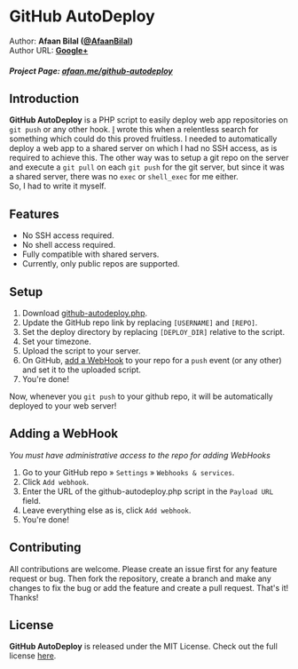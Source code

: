 GitHub AutoDeploy
==============

Author: **Afaan Bilal ([@AfaanBilal](https://github.com/AfaanBilal))**   
Author URL: **[Google+][1]**

##### Project Page: [afaan.me/github-autodeploy](https://afaan.me/github-autodeploy)

## Introduction
**GitHub AutoDeploy** is a PHP script to easily deploy web app repositories on `git push` or 
any other hook. [I][1] wrote this when a relentless search for something which could do this proved 
fruitless. I needed to automatically deploy a web app to a shared server on which I had no SSH 
access, as is required to achieve this. The other way was to setup a git repo on the server and 
execute a `git pull` on each `git push` for the git server, but since it was a shared server, 
there was no `exec` or `shell_exec` for me either.  
So, I had to write it myself. 

## Features
- No SSH access required.
- No shell access required.
- Fully compatible with shared servers.
- Currently, only public repos are supported.

## Setup
1. Download [github-autodeploy.php](github-autodeploy.php).
2. Update the GitHub repo link by replacing `[USERNAME]` and `[REPO]`.
3. Set the deploy directory by replacing `[DEPLOY_DIR]` relative to the script.
4. Set your timezone.
5. Upload the script to your server.
6. On GitHub, [add a WebHook][2] to your repo for a `push` event (or any other) and
set it to the uploaded script.
7. You're done!

Now, whenever you `git push` to your github repo, it will be automatically deployed
to your web server!

## Adding a WebHook
*You must have administrative access to the repo for adding WebHooks*

1. Go to your GitHub repo &raquo; `Settings` &raquo; `Webhooks & services`.  
2. Click `Add webhook`.  
3. Enter the URL of the github-autodeploy.php script in the `Payload URL` field.  
4. Leave everything else as is, click `Add webhook`.  
5. You're done!  

## Contributing
All contributions are welcome. Please create an issue first for any feature request
or bug. Then fork the repository, create a branch and make any changes to fix the bug 
or add the feature and create a pull request. That's it!
Thanks!

## License
**GitHub AutoDeploy** is released under the MIT License.
Check out the full license [here](LICENSE).

[1]: https://google.com/+AfaanBilal "Afaan Bilal"
[2]: #adding-a-webhook "Adding a WebHook"
